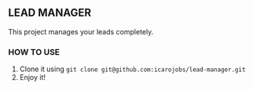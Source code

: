 ## LEAD MANAGER
This project manages your leads completely.

### HOW TO USE
 1. Clone it using `git clone git@github.com:icarojobs/lead-manager.git` 
 2. Enjoy it!
